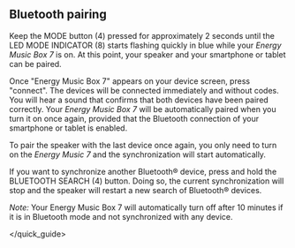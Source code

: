 ## Bluetooth pairing

Keep the MODE button (4) pressed for approximately 2 seconds until the LED MODE INDICATOR (8) starts flashing quickly in blue while your *Energy Music Box 7* is on. At this point, your speaker and your smartphone or tablet can be paired.

Once "Energy Music Box 7" appears on your device screen, press "connect". The devices will be connected immediately and without codes. You will hear a sound that confirms that both devices have been paired correctly. Your *Energy Music Box 7* will be automatically paired when you turn it on once again, provided that the Bluetooth connection of your smartphone or tablet is enabled.

To pair the speaker with the last device once again, you only need to turn on the *Energy Music 7* and the synchronization will start automatically.

If you want to synchronize another Bluetooth® device, press and hold the BLUETOOTH SEARCH (4) button. Doing so, the current synchronization will stop and the speaker will restart a new search of Bluetooth® devices.

*Note:* Your Energy Music Box 7 will automatically turn off after 10 minutes if it is in Bluetooth mode and not synchronized with any device.


</quick_guide>

